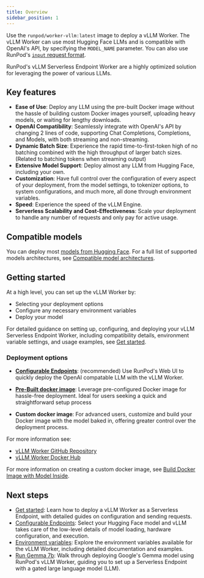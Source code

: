 ```yaml
---
title: Overview
sidebar_position: 1
---
```


Use the `runpod/worker-vllm:latest` image to deploy a vLLM Worker.
The vLLM Worker can use most Hugging Face LLMs and is compatible with OpenAI's API, by specifying the `MODEL_NAME` parameter.
You can also use RunPod's [`input` request format](/serverless/endpoints/send-requests).

RunPod's vLLM Serverless Endpoint Worker are a highly optimized solution for leveraging the power of various LLMs.

## Key features

- **Ease of Use**: Deploy any LLM using the pre-built Docker image without the hassle of building custom Docker images yourself, uploading heavy models, or waiting for lengthy downloads.
- **OpenAI Compatibility**: Seamlessly integrate with OpenAI's API by changing 2 lines of code, supporting Chat Completions, Completions, and Models, with both streaming and non-streaming.
- **Dynamic Batch Size**: Experience the rapid time-to-first-token high of no batching combined with the high throughput of larger batch sizes. (Related to batching tokens when streaming output)
- **Extensive Model Support**: Deploy almost any LLM from Hugging Face, including your own.
- **Customization**: Have full control over the configuration of every aspect of your deployment, from the model settings, to tokenizer options, to system configurations, and much more, all done through environment variables.
- **Speed**: Experience the speed of the vLLM Engine.
- **Serverless Scalability and Cost-Effectiveness**: Scale your deployment to handle any number of requests and only pay for active usage.

## Compatible models

You can deploy most [models from Hugging Face](https://huggingface.co/models?other=LLM).
For a full list of supported models architectures, see [Compatible model architectures](https://github.com/runpod-workers/worker-vllm/blob/main/README.md#compatible-model-architectures).

## Getting started

At a high level, you can set up the vLLM Worker by:

- Selecting your deployment options
- Configure any necessary environment variables
- Deploy your model

For detailed guidance on setting up, configuring, and deploying your vLLM Serverless Endpoint Worker, including compatibility details, environment variable settings, and usage examples, see [Get started](/serverless/workers/vllm/get-started).

### Deployment options

- **[Configurable Endpoints](/serverless/workers/vllm/get-started#deploy-using-the-web-ui)**: (recommended) Use RunPod's Web UI to quickly deploy the OpenAI compatable LLM with the vLLM Worker.

- **[Pre-Built docker image](/serverless/workers/vllm/get-started#deploy-using-the-worker-image)**: Leverage pre-configured Docker image for hassle-free deployment. Ideal for users seeking a quick and straightforward setup process

- **Custom docker image**: For advanced users, customize and build your Docker image with the model baked in, offering greater control over the deployment process.

For more information see:

- [vLLM Worker GitHub Repository](https://github.com/runpod-workers/worker-vllm)
- [vLLM Worker Docker Hub](https://hub.docker.com/r/runpod/worker-vllm/tags)

For more information on creating a custom docker image, see [Build Docker Image with Model Inside](https://github.com/runpod-workers/worker-vllm/blob/main/README.md#option-2-build-docker-image-with-model-inside).

## Next steps

- [Get started](/serverless/workers/vllm/get-started): Learn how to deploy a vLLM Worker as a Serverless Endpoint, with detailed guides on configuration and sending requests.
- [Configurable Endpoints](/serverless/workers/vllm/configurable-endpoints): Select your Hugging Face model and vLLM takes care of the low-level details of model loading, hardware configuration, and execution.
- [Environment variables](/serverless/workers/vllm/environment-variables): Explore the environment variables available for the vLLM Worker, including detailed documentation and examples.
- [Run Gemma 7b](/tutorials/serverless/run-gemma-7b): Walk through deploying Google's Gemma model using RunPod's vLLM Worker, guiding you to set up a Serverless Endpoint with a gated large language model (LLM).
